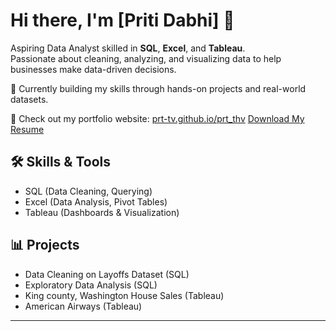# Hi there, I'm [Priti Dabhi] 👋

Aspiring Data Analyst skilled in **SQL**, **Excel**, and **Tableau**.  
Passionate about cleaning, analyzing, and visualizing data to help businesses make data-driven decisions.

🌱 Currently building my skills through hands-on projects and real-world datasets.

🔗 Check out my portfolio website: [prt-tv.github.io/prt_thv](https://prt-tv.github.io/prt_thv)
<a href="./Resume.pdf" target="_blank" rel="noopener noreferrer">Download My Resume</a>


## 🛠 Skills & Tools
- SQL (Data Cleaning, Querying)
- Excel (Data Analysis, Pivot Tables)
- Tableau (Dashboards & Visualization)

## 📊 Projects
- Data Cleaning on Layoffs Dataset (SQL)
- Exploratory Data Analysis (SQL)
- King county, Washington House Sales (Tableau)
- American Airways (Tableau)


---
